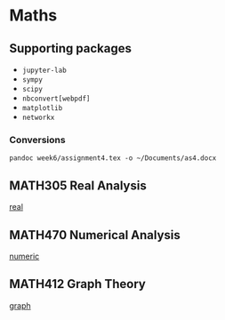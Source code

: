 # Maths

## Supporting packages

- `jupyter-lab`
- `sympy`
- `scipy`
- `nbconvert[webpdf]`
- `matplotlib`
- `networkx`

### Conversions

```shell
pandoc week6/assignment4.tex -o ~/Documents/as4.docx
```

## MATH305 Real Analysis

[real](math305)

## MATH470 Numerical Analysis

[numeric](math470)

## MATH412 Graph Theory

[graph](math412)
